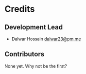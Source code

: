 # Credits


## Development Lead

* Dalwar Hossain <dalwar23@pm.me>

## Contributors

None yet. Why not be the first?
